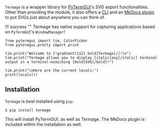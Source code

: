 `Termage` is a wrapper library for [PyTermGUI](https://github.com/bczsalba/pytermgui)'s SVG export functionalities. Other than providing the module, it also offers a [CLI](cli.md) and an [MkDocs plugin](plugin.md) to put SVGs just about anywhere you can think of.

!!! success ""
    Termage has native support for capturing applications based on `PyTermGUI`'s `WindowManager`!


```termage title=Hey\ there!
from pytermgui import tim, ColorPicker
from pytermgui.pretty import print

tim.print("Welcome to [!gradient(112) bold]Termage[/]!\n")
tim.print("Termage allows you to display [italic]any[/italic] terminal output in a terminal-mimicking [bold]SVG[/bold]!")

tim.print("\nHere are the current locals:")
print(locals())
```


## Installation

`Termage` is best installed using `pip`:

```
$ pip install termage
```

This will install PyTermGUI, as well as Termage. The MkDocs plugin is included within the installation as well.

